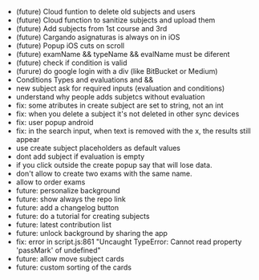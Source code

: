 - (future) Cloud funtion to delete old subjects and users
- (future) Cloud function to sanitize subjects and upload them
- (future) Add subjects from 1st course and 3rd
- (future) Cargando asignaturas is always on in iOS
- (future) Popup iOS cuts on scroll
- (future) examName && typeName && evalName must be diferent
- (future) check if condition is valid
- (furure) do google login with a div (like BitBucket or Medium)
- Conditions Types and evaluations and &&
- new subject ask for required inputs (evaluation and conditions)
- understand why people adds subjetcs without evaluation
- fix: some atributes in create subject are set to string, not an int
- fix: when you delete a subject it's not deleted in other sync devices
- fix: user popup android
- fix: in the search input, when text is removed with the x, the results still appear
- use create subject placeholders as default values
- dont add subject if evaluation is empty
- if you click outside the create popup say that will lose data.
- don't allow to create two exams with the same name.
- allow to order exams
- future: personalize background
- future: show always the repo link
- future: add a changelog button
- future: do a tutorial for creating subjects
- future: latest contribution list
- future: unlock background by sharing the app
- fix: error in script.js:861 "Uncaught TypeError: Cannot read property 'passMark' of undefined"
- future: allow move subject cards
- future: custom sorting of the cards
